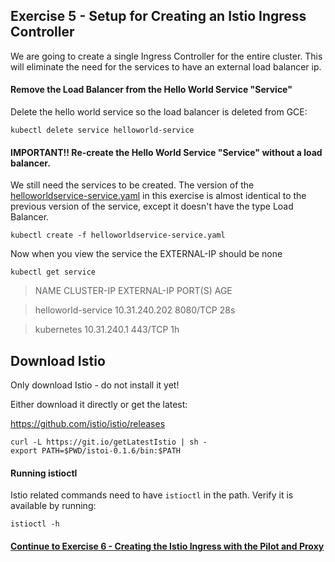 ## Exercise 5 - Setup for Creating an Istio Ingress Controller

We are going to create a single Ingress Controller for the entire cluster.  This will eliminate the need for the services to have an external load balancer ip.

#### Remove the Load Balancer from the Hello World Service "Service"

Delete the hello world service so the load balancer is deleted from GCE:

`kubectl delete service helloworld-service`

#### IMPORTANT!! Re-create the  Hello World Service "Service" without a load balancer.

We still need the services to be created.  The version of the [helloworldservice-service.yaml](helloworldservice-service.yaml) in this exercise is almost identical to the previous version of the service, except it doesn't have the type Load Balancer.

`kubectl create -f helloworldservice-service.yaml`

Now when you view the service the EXTERNAL-IP should be none

`kubectl get service`

>NAME                 CLUSTER-IP      EXTERNAL-IP   PORT(S)    AGE

>helloworld-service   10.31.240.202   <none>        8080/TCP   28s

>kubernetes           10.31.240.1     <none>        443/TCP    1h

## Download Istio

Only download Istio - do not install it yet!

Either download it directly or get the latest:

https://github.com/istio/istio/releases

```
curl -L https://git.io/getLatestIstio | sh -
export PATH=$PWD/istoi-0.1.6/bin:$PATH
```

#### Running istioctl

Istio related commands need to have `istioctl` in the path.  Verify it is available by running:

`istioctl -h`

#### [Continue to Exercise 6 - Creating the Istio Ingress with the Pilot and Proxy](../exercise-6/README.md)

